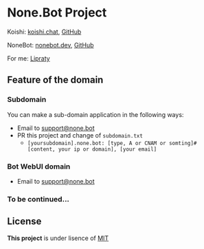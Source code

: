 # None.Bot Project

Koishi: [koishi.chat](https://koishi.chat), [GitHub](https://github.com/koishijs)

NoneBot: [nonebot.dev](https://nonebot.dev), [GitHub](https://github.com/nonebot)

For me: [Lipraty](https://github.com/lipraty)

## Feature of the domain

### Subdomain

You can make a sub-domain application in the following ways:

- Email to support@none.bot
- PR this project and change of `subdomain.txt`
  - `[yoursubdomain].none.bot: [type, A or CNAM or somting]#[content, your ip or domain], [your email]`

### Bot WebUI domain

- Email to support@none.bot

### To be continued...


## License

**This project** is under lisence of [MIT](./LICENSE)
